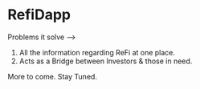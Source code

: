# RefiDapp

Problems it solve -->
1) All the information regarding ReFi at one place.
2) Acts as a Bridge between Investors & those in need.

More to come. Stay Tuned.

